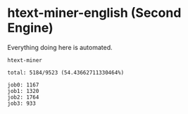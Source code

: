 # htext-miner-english (Second Engine)

Everything doing here is automated.

```
htext-miner

total: 5184/9523 (54.43662711330464%)

job0: 1167
job1: 1320
job2: 1764
job3: 933
```